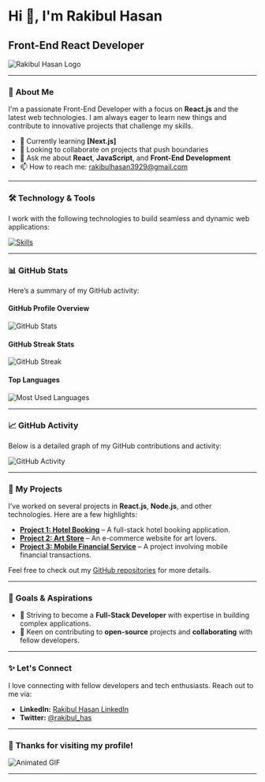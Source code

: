 # Hi 👋, I'm **Rakibul Hasan**

## Front-End React Developer

![Rakibul Hasan Logo](https://i.ibb.co/9vVCLq8/462534211-914627213552534-5039221817418556141-n.jpg)

---

### 🚀 **About Me**

I'm a passionate Front-End Developer with a focus on **React.js** and the latest web technologies. I am always eager to learn new things and contribute to innovative projects that challenge my skills.

- 🌱 Currently learning **[Next.js]**
- 👯 Looking to collaborate on projects that push boundaries
- 💬 Ask me about **React**, **JavaScript**, and **Front-End Development**
- 📫 How to reach me: [rakibulhasan3929@gmail.com](mailto:rakibulhasan3929@gmail.com)

---

### 🛠️ **Technology & Tools**

I work with the following technologies to build seamless and dynamic web applications:

[![Skills](https://skillicons.dev/icons?i=react,js,express,mongodb,html,css,tailwind,nodejs,firebase,github,illustrator,vscode,git,daisyui,typescript,java,python)](https://skillicons.dev)

---

### 📊 **GitHub Stats**

Here’s a summary of my GitHub activity:

#### **GitHub Profile Overview**

![GitHub Stats](https://github-readme-stats.vercel.app/api?username=rakibul561&show_icons=true&locale=en&theme=radical)

#### **GitHub Streak Stats**

![GitHub Streak](https://github-readme-streak-stats.herokuapp.com/?user=rakibul561&theme=radical)

#### **Top Languages**

![Most Used Languages](https://github-readme-stats.vercel.app/api/top-langs?username=rakibul561&show_icons=true&locale=en&layout=compact&theme=radical)

---

### 📈 **GitHub Activity**

Below is a detailed graph of my GitHub contributions and activity:

![GitHub Activity](https://github-readme-activity-graph.vercel.app/graph?username=rakibul561&radius=16&theme=react&area=true&order=5)

---

### 💼 **My Projects**

I’ve worked on several projects in **React.js**, **Node.js**, and other technologies. Here are a few highlights:

- **[Project 1: Hotel Booking](https://github.com/rakibul561/hotel-booking)** – A full-stack hotel booking application.
- **[Project 2: Art Store](https://github.com/rakibul561/art-store)** – An e-commerce website for art lovers.
- **[Project 3: Mobile Financial Service](https://github.com/rakibul561/mfs)** – A project involving mobile financial transactions.

Feel free to check out my [GitHub repositories](https://github.com/rakibul561) for more details.

---

### 🎯 **Goals & Aspirations**

- 🌟 Striving to become a **Full-Stack Developer** with expertise in building complex applications.
- 🚀 Keen on contributing to **open-source** projects and **collaborating** with fellow developers.

---

### ✨ **Let's Connect**

I love connecting with fellow developers and tech enthusiasts. Reach out to me via:

- **LinkedIn:** [Rakibul Hasan LinkedIn](https://www.linkedin.com/in/rakibulhasan/)
- **Twitter:** [@rakibul_has](https://twitter.com/rakibul_has)

---

### 🙏 **Thanks for visiting my profile!**

![Animated GIF](https://media.giphy.com/media/xT39D6fS1WwzO3zIHG/giphy.gif)

---

